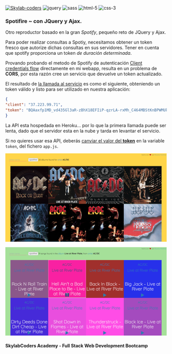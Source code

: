 [![Skylab-coders](https://mtzfactory.github.io/logos/png/skylab-coders.png)](http://www.skylabcoders.com/)
![jquery](https://mtzfactory.github.io/logos/png/jquery.png)
![sass](https://mtzfactory.github.io/logos/png/sass.png)
![html-5](https://mtzfactory.github.io/logos/png/html-5.png)
![css-3](https://mtzfactory.github.io/logos/png/css-3.png)

### Spotifire ~ con JQuery y Ajax.

Otro reproductor basado en la gran _Spotify_, pequeño reto de JQuery y  Ajax.

Para poder realizar consultas a Spotiy, necesitamos obtener un token fresco que autorize dichas consultas en sus servidores. Tener en cuenta que spotify proporciona un token _de duración determinada_.

Provando probando el metodo de Spotify de autenticación [Client credentials flow][credentials-flow] directamente en mi webapp, resulta en un problema de **CORS**, por esta razón cree un servicio que devuelve un token actualizado.

El resultado de [la llamada al servicio][mtz-api] es como el siguiente, obteniendo un token válido y listo para ser utilizado en nuestra aplicación:

```json
{
"client": "37.223.99.71",
"token": "BQAaxfp1MD_vd435Gl3aR-zBhX18EFIiP-qzrLA-rxMh_C464MBStKnBPWMUkY72tpMKQwxR650LazRcNx7WYg"
}
```

La API esta hospedada en Heroku... por lo que la primera llamada puede ser lenta, dado que el servidor esta en la nube y tarda en levantar el servicio.

Si no quieres usar esa API,  deberás [canviar el valor del **token**][spotify-token] en la variable ```token```, del fichero ```app.js```.

![artistas-screenshot-1](./img/screenshot-1.png)

![artistas-screenshot-1](./img/screenshot-2.png)

#### SkylabCoders Academy - Full Stack Web Development Bootcamp

[credentials-flow]: https://developer.spotify.com/web-api/authorization-guide/#client-credentials-flow

[mtz-api]: https://whispering-tundra-41801.herokuapp.com/api/v1/mtzfactory

[spotify-token]: (https://developer.spotify.com/web-api/console/get-search-item/)